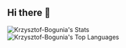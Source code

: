 ## Hi there 👋
![Krzysztof-Bogunia's Stats](https://github-readme-stats.vercel.app/api?username=Krzysztof-Bogunia&theme=vue-dark&show_icons=true&hide_border=true&count_private=false)  
![Krzysztof-Bogunia's Top Languages](https://github-readme-stats.vercel.app/api/top-langs/?username=Krzysztof-Bogunia&theme=vue-dark&show_icons=true&hide_border=true&layout=compact)  

